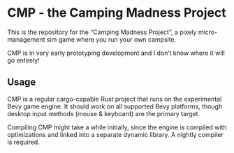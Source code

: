 # CMP - the Camping Madness Project

This is the repository for the “Camping Madness Project”, a pixely micro-management sim game where you run your own campsite.

CMP is in very early prototyping development and I don’t know where it will go entirely!

## Usage

CMP is a regular cargo-capable Rust project that runs on the experimental Bevy game engine. It should work on all supported Bevy platforms, though desktop input methods (mouse & keyboard) are the primary target.

Compiling CMP might take a while initially, since the engine is compiled with optimizations and linked into a separate dynamic library. A nightly compiler is required.
